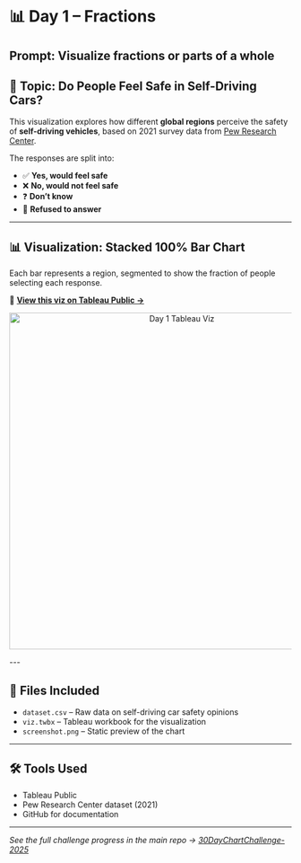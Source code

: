 # 📊 Day 1 – Fractions  
**Prompt:** Visualize fractions or parts of a whole  
---

## 🧠 Topic: Do People Feel Safe in Self-Driving Cars?

This visualization explores how different **global regions** perceive the safety of **self-driving vehicles**, based on 2021 survey data from [Pew Research Center](https://www.pewresearch.org/global/2021/09/13/global-public-opinion-on-the-future-of-the-internet/).

The responses are split into:
- ✅ **Yes, would feel safe**
- ❌ **No, would not feel safe**
- ❓ **Don’t know**
- 🚫 **Refused to answer**
---

## 📊 Visualization: Stacked 100% Bar Chart  
Each bar represents a region, segmented to show the fraction of people selecting each response.

🔗 **[View this viz on Tableau Public →](https://public.tableau.com/views/Globalviewsaboutthesafetyofridinginaself-drivingcarbyregions2021/Dashboard1?:language=en-GB&publish=yes&:sid=&:redirect=auth&:display_count=n&:origin=viz_share_link)**

<p align="center">
  <a href="https://public.tableau.com/app/profile/yourname/viz/Day1-Fractions-SelfDrivingSafety">
    <img src="../screenshots/day1.png" alt="Day 1 Tableau Viz" width="600"/>
  </a>
</p>
---

## 📁 Files Included
- `dataset.csv` – Raw data on self-driving car safety opinions
- `viz.twbx` – Tableau workbook for the visualization
- `screenshot.png` – Static preview of the chart

---

## 🛠 Tools Used
- Tableau Public
- Pew Research Center dataset (2021)
- GitHub for documentation

---

_See the full challenge progress in the main repo → [30DayChartChallenge-2025](../README.md)_

